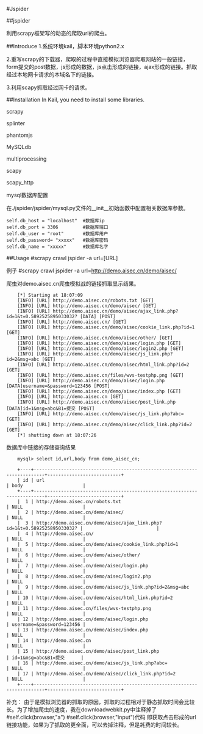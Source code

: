 #Jspider

##jspider

利用scrapy框架写的动态的爬取url的爬虫。

##Introduce
1.系统环境kail，脚本环境python2.x

2.重写scrapy的下载器，爬取的过程中直接模拟浏览器爬取网站的一般链接，form提交的post数据，js形成的数据，js点击形成的链接，ajax形成的链接。抓取经过本地网卡请求的本域名下的链接。

3.利用scapy抓取经过网卡的请求。


##Installation
In Kail, you need to install some libraries.

scrapy

splinter

phantomjs

MySQLdb

multiprocessing

scapy

scapy_http



mysql数据库配置

在./jspider/jspider/mysql.py文件的__init__初始函数中配置相关数据库参数。

	self.db_host = "localhost"  #数据库ip
	self.db_port = 3306         #数据库端口
	self.db_user = "root"       #数据库用户
	self.db_password= "xxxxx"   #数据库密码
	self.db_name = "xxxxx"      #数据库名字


##Usage
\#scrapy crawl jspider -a url=[URL]

例子
\#scrapy crawl jspider -a url=http://demo.aisec.cn/demo/aisec/ 

爬虫对demo.aisec.cn爬虫模拟战的链接抓取显示结果。

        [*] Starting at 18:07:09
        [INFO] [URL] http://demo.aisec.cn/robots.txt [GET] 
        [INFO] [URL] http://demo.aisec.cn/demo/aisec/ [GET] 
        [INFO] [URL] http://demo.aisec.cn/demo/aisec/ajax_link.php?id=1&t=0.5892525895033032? [DATA] [POST] 
        [INFO] [URL] http://demo.aisec.cn/ [GET] 
        [INFO] [URL] http://demo.aisec.cn/demo/aisec/cookie_link.php?id=1 [GET] 
        [INFO] [URL] http://demo.aisec.cn/demo/aisec/other/ [GET] 
        [INFO] [URL] http://demo.aisec.cn/demo/aisec/login.php [GET] 
        [INFO] [URL] http://demo.aisec.cn/demo/aisec/login2.php [GET] 
        [INFO] [URL] http://demo.aisec.cn/demo/aisec/js_link.php?id=2&msg=abc [GET] 
        [INFO] [URL] http://demo.aisec.cn/demo/aisec/html_link.php?id=2 [GET] 
        [INFO] [URL] http://demo.aisec.cn/files/wvs-testphp.png [GET] 
        [INFO] [URL] http://demo.aisec.cn/demo/aisec/login.php [DATA]username=&password=123456 [POST] 
        [INFO] [URL] http://demo.aisec.cn/demo/aisec/index.php [GET] 
        [INFO] [URL] http://demo.aisec.cn [GET] 
        [INFO] [URL] http://demo.aisec.cn/demo/aisec/post_link.php [DATA]id=1&msg=abc&B1=提交 [POST] 
        [INFO] [URL] http://demo.aisec.cn/demo/aisec/js_link.php?abc= [GET]
        [INFO] [URL] http://demo.aisec.cn/demo/aisec/click_link.php?id=2 [GET] 
        [*] shutting down at 18:07:26

数据库中链接的存储查询结果

        mysql> select id,url,body from demo_aisec_cn;

        +----+--------------------------------------------------------------------------+---------------------------+
        | id | url                                                                      | body                      |
        +----+--------------------------------------------------------------------------+---------------------------+
        |  1 | http://demo.aisec.cn/robots.txt                                          | NULL                      |
        |  2 | http://demo.aisec.cn/demo/aisec/                                         | NULL                      |
        |  3 | http://demo.aisec.cn/demo/aisec/ajax_link.php?id=1&t=0.5892525895033032? |                           |
        |  4 | http://demo.aisec.cn/                                                    | NULL                      |
        |  5 | http://demo.aisec.cn/demo/aisec/cookie_link.php?id=1                     | NULL                      |
        |  6 | http://demo.aisec.cn/demo/aisec/other/                                   | NULL                      |
        |  7 | http://demo.aisec.cn/demo/aisec/login.php                                | NULL                      |
        |  8 | http://demo.aisec.cn/demo/aisec/login2.php                               | NULL                      |
        |  9 | http://demo.aisec.cn/demo/aisec/js_link.php?id=2&msg=abc                 | NULL                      |
        | 10 | http://demo.aisec.cn/demo/aisec/html_link.php?id=2                       | NULL                      |
        | 11 | http://demo.aisec.cn/files/wvs-testphp.png                               | NULL                      |
        | 12 | http://demo.aisec.cn/demo/aisec/login.php                                | username=&password=123456 |
        | 13 | http://demo.aisec.cn/demo/aisec/index.php                                | NULL                      |
        | 14 | http://demo.aisec.cn                                                     | NULL                      |
        | 15 | http://demo.aisec.cn/demo/aisec/post_link.php                            | id=1&msg=abc&B1=提交      |
        | 16 | http://demo.aisec.cn/demo/aisec/js_link.php?abc=                         | NULL                      |
        | 17 | http://demo.aisec.cn/demo/aisec/click_link.php?id=2                      | NULL                      |
        +----+--------------------------------------------------------------------------+---------------------------+


补充：
由于是模拟浏览器的抓取的原因，抓取的过程相对于静态抓取时间会比较长。为了增加爬虫的速度，我在downloadwebkit.py中注释掉了
	#self.click(browser,"a")
	#self.click(browser,"input")代码
即获取点击形成的url链接功能，如果为了抓取的更全面，可以去掉注释，但是耗费的时间较长。
